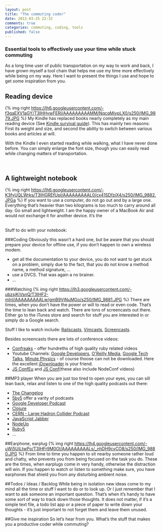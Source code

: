 ```yaml
---
layout: post
title: "The commuting coder"
date: 2012-03-25 22:32
comments: true
categories: commuting, coding, tools
published: false
---
```


### Essential tools to effectively use your time while stuck commuting

As a long time user of public transportation on my way to work and back, I have grown myself a tool chain that helps me use my time more effectively while being on my way. Here I want to present the things I use and hope to get some inspiration from you.

<!-- more -->
## Reading device

{% img right https://lh6.googleusercontent.com/-f3gaEXV1aGY/T3IHHywFERI/AAAAAAAAAMM/NqcqMjypLX0/s250/IMG_9879.JPG %} My Kindle has replaced books nearly completely as my main reading device (See [Kindle survival guide](http://yieldthedog.github.com/2012-04-06-kindle-survival-guide)). This has mainly two reasons: First its weight and size, and second the ability to switch between various books and articles at will.

With the Kindle I even started reading while walking, what I have never done before. You can simply enlarge the font size, though you can easily read while changing matters of transportation.

<br class="clear">

## A lightweight notebook

{% img right https://lh6.googleusercontent.com/-K3fyUQLWrks/T3IHGREfUpI/AAAAAAAAAL0/cx41SDfziX4/s250/IMG_9882.JPGa %} If you want to use a computer, do not go out and by a large one.  Everything that’s heavier than two kilograms is too much to carry around all day. Go small and lightweight. I am the happy owner of a MacBook Air and would not exchange it for another device. It’s the

<br class="clear">
Stuff to do with your notebook:

###Coding
Obviously this wasn’t a hard one, but be aware that you should prepare your device for offline use, if you don’t happen to own a wireless modem.

- get all the documentation to your device, you do not want to get stuck on a problem, simply due to the fact, that you do not know a method name, a method signature, ...
- use a DVCS. That was again a no brainer.
- ...

###Watching
{% img right https://lh3.googleusercontent.com/-ubzsjKiVsnQ/T3IHF2-mInI/AAAAAAAAALw/gmB9VjNuMGo/s250/IMG_9881.JPG %} There are times, when you don’t have the power or will to read or even code. That’s the time to lean back and watch. There are tons of screencasts out there. Either go to the iTunes store and search for stuff you are interested in or simply do a Google search.

Stuff I like to watch include: [Railscasts](http://railscasts.com), [Vimcasts](http://vimcasts.org), [Screencasts](http://screencasts.org).

Besides screencasts there are lots of conference videos:

- [Confreaks](http://confreaks.com) - offer hundreths of high quality ruby related videos
- Youtube Channels: [Google Developers](http://www.youtube.com/user/GoogleDevelopers), [O'Reilly Media](http://www.youtube.com/user/OreillyMedia), [Google Tech Talks](http://www.youtube.com/user/GoogleTechTalks), [Minute Physics](http://www.youtube.com/user/minutephysics) - of course thoose can not be downloaded. Here the excellent [jDownloader](http://jdownload.org) is your friend.
- [JS ConfEu](http://blip.tv/jsconfeu) and [JS Conf](http://blip.tv/jsconf)(these also include NodeConf videos)

##MP3 player
When you are just too tired to open your eyes, you can sill lean back, relax and listen to one of the high quality podcasts out there:

- [The Changelog](http://thechangelog.com/)
- [5by5](http://5by5.tv/) offer a varity of podcasts
- [Google Developer Podcast](http://feeds.feedburner.com/GoogleDeveloperPodcast)
- [Clojure](http://blip.tv/clojure/rss/itunes)
- [CERN - Large Hadron Collider Podcast](http://feeds.feedburner.com/LargeHadronColliderPodcast)
- [JavaScript Jabber](http://feeds.feedburner.com/JavascriptJabber)
- [NodeUp](http://feeds.feedburner.com/NodeUp)
- [Ruby5](http://ruby5.envylabs.com/)
- ...

##Earphone, earplug
{% img right https://lh4.googleusercontent.com/-uWi5UiLtwPo/T3IHFr9M0OI/AAAAAAAAALs/_nhDH9cvCO8/s250/IMG_9880.JPG  %} From time to time you happen to sit nearby someone rather loud and chatty, who prevents you from being focused on the task you do. These are the times, when earplugs come in very handy, otherwise the distraction will win. If you happen to watch or listen to something make sure, you have earphones that shield you from any disturbing ambient noise.

##Todos / Ideas / Backlog
While being in isolation new ideas come to my mind all the time or stuff I want to do or to look up. Or I just remember that I want to ask someone an important question. That’s when it’s handy to have some sort of way to track down those thoughts. It does not matter, if it’s a simple text file, a todo list app or a piece of paper to write down your thoughts - it’s just important to not forget them and leave them unused.

##Give me inspiration
So let’s hear from you. What’s the stuff that makes you a productive coder while commuting?
